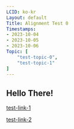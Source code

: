 ```yaml
---
LCID: ko-kr
Layout: default
Title: Alignment Test 0
Timestamps:
- 2023-10-04
- 2023-10-05
- 2023-10-06
Topic: [ 
    "test-topic-0",
    "test-topic-1"
]
---
```


## Hello There!

[test-link-1](blogman://test0/align-0.md)

[test-link-2](blogman://test0/test1/test-post-eee.md)
